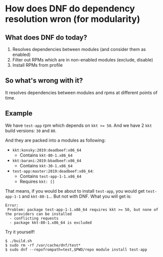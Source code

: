 # How does DNF do dependency resolution wron (for modularity)

## What does DNF do today?

1. Resolves dependencies between modules (and consider them as enabled)
2. Filter out RPMs which are in non-enabled modules (exclude, disable)
3. Install RPMs from profile

## So what's wrong with it?

It resolves dependencies between modules and rpms at different points of time.

## Example

We have `test-app` rpm which depends on `kkt >= 50`. And we have 2 `kkt`
build versions: `30` and `80`.

And they are packed into a modules as following:

* `kkt:konsky:2019:deadbeef:x86_64`
  * Contains `kkt-80-1.x86_64`
* `kkt:barani:2019:bbadbeef:x86_64`
  * Contains `kkt-30-1.x86_64`
* `test-app:master:2019:deadbeef:x86_64`:
  * Contains `test-app-1-1.x86_64`
  * Requires `kkt: []`

That means, if you would be about to install `test-app`, you would get
`test-app-1-1` and `kkt-80-1`… But not with DNF. What you will get is:

```
Error:
 Problem: package test-app-1-1.x86_64 requires kkt >= 50, but none of the providers can be installed
  - conflicting requests
  - package kkt-80-1.x86_64 is excluded
```

Try it yourself!

```
$ ./build.sh
$ sudo rm -rf /var/cache/dnf/test*
$ sudo dnf --repofrompath=test,$PWD/repo module install test-app
```
